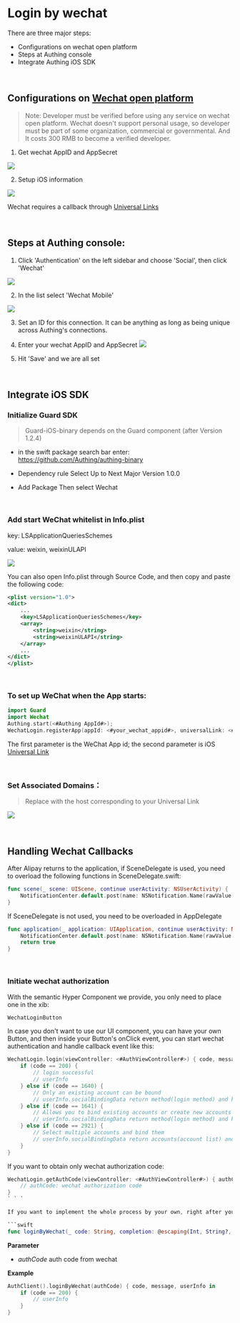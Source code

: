 # Login by wechat

<LastUpdated/>

There are three major steps:
* Configurations on wechat open platform
* Steps at Authing console
* Integrate Authing iOS SDK
<br>

## Configurations on [Wechat open platform](https://open.weixin.qq.com/)

>Note: Developer must be verified before using any service on wechat open platform. Wechat doesn't support personal usage, so developer must be part of some organization, commercial or governmental. And It costs 300 RMB to become a verified developer.

1. Get wechat AppID and AppSecret

![](./images/wechat/1.png)

2. Setup iOS information

![](./images/wechat/2.png)

Wechat requires a callback through [Universal Links](https://developer.apple.com/ios/universal-links/)

<br>

## Steps at Authing console:

1. Click 'Authentication' on the left sidebar and choose 'Social', then click 'Wechat'

![](./images/wechat/3.png)

2. In the list select 'Wechat Mobile'

![](./images/wechat/4.png)

3. Set an ID for this connection. It can be anything as long as being unique across Authing's connections.

4. Enter your wechat AppID and AppSecret
![](./images/wechat/5.png)

6. Hit 'Save' and we are all set

<br>

## Integrate iOS SDK

### Initialize Guard SDK

> Guard-iOS-binary depends on the Guard component (after Version 1.2.4)

- in the swift package search bar enter: https://github.com/Authing/authing-binary

- Dependency rule Select Up to Next Major Version 1.0.0

- Add Package Then select Wechat

<br>

### Add start WeChat whitelist in Info.plist

key: LSApplicationQueriesSchemes

value: weixin, weixinULAPI

![](./images/wechat/6.png)

You can also open Info.plist through Source Code, and then copy and paste the following code:

```xml
<plist version="1.0">
<dict>
    ...
    <key>LSApplicationQueriesSchemes</key>
	<array>
		<string>weixin</string>
		<string>weixinULAPI</string>
	</array>
    ...
</dict>
</plist>
```

<br>

### To set up WeChat when the App starts:

```swift
import Guard
import Wechat
Authing.start(<#Authing AppId#>);
WechatLogin.registerApp(appId: <#your_wechat_appid#>, universalLink: <#your_deep_link#>)
 ```
The first parameter is the WeChat App id; the second parameter is iOS [Universal Link](https://developer.apple.com/ios/universal-links/)

<br>

### Set Associated Domains：

> Replace with the host corresponding to your Universal Link

![](./images/wechat/7.png)

<br>

## Handling Wechat Callbacks

After Alipay returns to the application, if SceneDelegate is used, you need to overload the following functions in SceneDelegate.swift:

```swift
func scene(_ scene: UIScene, continue userActivity: NSUserActivity) {
    NotificationCenter.default.post(name: NSNotification.Name(rawValue: "wechatLoginOK"), object: userActivity)
}
```

If SceneDelegate is not used, you need to be overloaded in AppDelegate

```swift
func application(_ application: UIApplication, continue userActivity: NSUserActivity, restorationHandler: @escaping ([UIUserActivityRestoring]?) -> Void) -> Bool {
    NotificationCenter.default.post(name: NSNotification.Name(rawValue: "wechatLoginOK"), object: userActivity)
    return true
}
```

<br>

### Initiate wechat authorization

With the semantic Hyper Component we provide, you only need to place one in the xib:

```swift
WechatLoginButton
```

In case you don't want to use our UI component, you can have your own Button, and then inside your Button's onClick event, you can start wechat authentication and handle callback event like this:

```swift
WechatLogin.login(viewController: <#AuthViewController#>) { code, message, userInfo in
    if (code == 200) {
        // login successful
        // userInfo
    } else if (code == 1640) {
        // Only an existing account can be bound
        // userInfo.socialBindingData return method(login method) and key(intermediate state key)
    } else if (code == 1641) {
        // Allows you to bind existing accounts or create new accounts
        // userInfo.socialBindingData return method(login method) and key(intermediate state key)
    } else if (code == 2921) {
        // Select multiple accounts and bind them
        // userInfo.socialBindingData return accounts(account list) and key(intermediate state key)
    }
}
```

If you want to obtain only wechat authorization code:
```swift
WechatLogin.getAuthCode(viewController: <#AuthViewController#>) { authCode in
    // authCode: wechat authorization code
}
` ` `

If you want to implement the whole process by your own, right after you get auth code, please call this API to get Authing user info:

```swift
func loginByWechat(_ code: String, completion: @escaping(Int, String?, UserInfo?) -> Void)
```

**Parameter**

* *authCode* auth code from wechat

**Example**

```swift
AuthClient().loginByWechat(authCode) { code, message, userInfo in
    if (code == 200) {
        // userInfo
    }
}
```